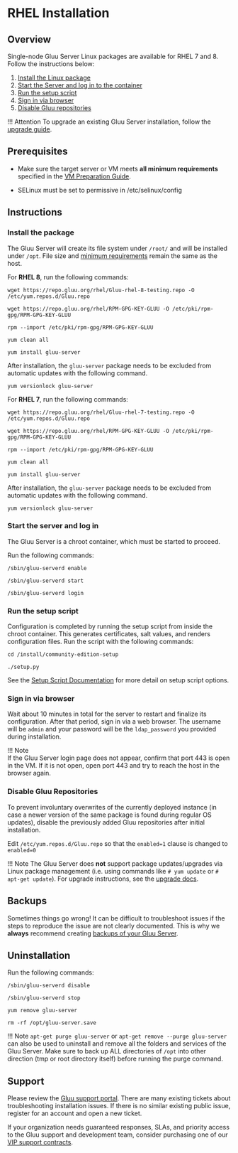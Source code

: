 # RHEL Installation 
## Overview
Single-node Gluu Server Linux packages are available for RHEL 7 and 8. Follow the instructions below:

1. [Install the Linux package](#install-the-package)
2. [Start the Server and log in to the container](#start-the-server-and-log-in)
3. [Run the setup script](#run-the-setup-script)
4. [Sign in via browser](#sign-in-via-browser)
5. [Disable Gluu repositories](#disable-gluu-repositories)

!!! Attention
    To upgrade an existing Gluu Server installation, follow the [upgrade guide](../upgrade/index.md).

## Prerequisites

- Make sure the target server or VM meets **all minimum requirements** specified in the [VM Preparation Guide](../installation-guide/index.md).   

- SELinux must be set to permissive in /etc/selinux/config

## Instructions

### Install the package

The Gluu Server will create its file system under `/root/` and will be installed under `/opt`. File size and [minimum requirements](../installation-guide/index.md) remain the same as the host.

For **RHEL 8**, run the following commands:

```
wget https://repo.gluu.org/rhel/Gluu-rhel-8-testing.repo -O /etc/yum.repos.d/Gluu.repo
```

```
wget https://repo.gluu.org/rhel/RPM-GPG-KEY-GLUU -O /etc/pki/rpm-gpg/RPM-GPG-KEY-GLUU
```

```
rpm --import /etc/pki/rpm-gpg/RPM-GPG-KEY-GLUU
```

```
yum clean all
```

```
yum install gluu-server
```

After installation, the `gluu-server` package needs to be excluded from automatic updates with the following command.

```
yum versionlock gluu-server
```

For **RHEL 7**, run the following commands:

```
wget https://repo.gluu.org/rhel/Gluu-rhel-7-testing.repo -O /etc/yum.repos.d/Gluu.repo
```

```
wget https://repo.gluu.org/rhel/RPM-GPG-KEY-GLUU -O /etc/pki/rpm-gpg/RPM-GPG-KEY-GLUU
```

```
rpm --import /etc/pki/rpm-gpg/RPM-GPG-KEY-GLUU
```

```
yum clean all
```

```
yum install gluu-server
```

After installation, the `gluu-server` package needs to be excluded from automatic updates with the following command.

```
yum versionlock gluu-server
```

### Start the server and log in

The Gluu Server is a chroot container, which must be started to proceed. 

Run the following commands: 

```
/sbin/gluu-serverd enable
```

```
/sbin/gluu-serverd start
```

```
/sbin/gluu-serverd login
```

### Run the setup script

Configuration is completed by running the setup script from inside the chroot container. This generates certificates, salt values, and renders configuration files. Run the script with the following commands:

```
cd /install/community-edition-setup
```   

```
./setup.py
```


See the [Setup Script Documentation](./setup_py.md#setup-prompt) for more detail on setup script options.

### Sign in via browser

Wait about 10 minutes in total for the server to restart and finalize its configuration. After that period, sign in via a web browser. The username will be `admin` and your password will be the `ldap_password` you provided during installation. 

!!! Note   
    If the Gluu Server login page does not appear, confirm that port 443 is open in the VM. If it is not open, open port 443 and try to reach the host in the browser again.   

### Disable Gluu Repositories

To prevent involuntary overwrites of the currently deployed instance (in case a newer version of the same package is found during regular OS updates), disable the previously added Gluu repositories after initial installation.

Edit `/etc/yum.repos.d/Gluu.repo` so that the `enabled=1` clause is changed to `enabled=0`        

!!! Note
    The Gluu Server does **not** support package updates/upgrades via Linux package management (i.e. using commands like `# yum update` or `# apt-get update`). For upgrade instructions, see the [upgrade docs](../upgrade/index.md).

## Backups
Sometimes things go wrong! It can be difficult to troubleshoot issues if the steps to reproduce the issue are not clearly documented. This is why we **always** recommend creating [backups of your Gluu Server](../operation/backup.md). 

## Uninstallation

Run the following commands:

```
/sbin/gluu-serverd disable
```

```
/sbin/gluu-serverd stop
```

```
yum remove gluu-server 
```

```
rm -rf /opt/gluu-server.save
```

!!! Note
    `apt-get purge gluu-server` or `apt-get remove --purge gluu-server` can also be used to uninstall and remove all the folders and services of the Gluu Server. Make sure to back up ALL directories of `/opt` into other direction (tmp or root directory itself) before running the purge command.

## Support
Please review the [Gluu support portal](https://support.gluu.org). There are many existing tickets about troubleshooting installation issues. If there is no similar existing public issue, register for an account and open a new ticket. 

If your organization needs guaranteed responses, SLAs, and priority access to the Gluu support and development team, consider purchasing one of our [VIP support contracts](https://gluu.org/pricing).  
